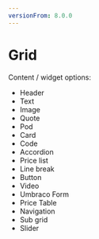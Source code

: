 ```yaml
---
versionFrom: 8.0.0
---
```


# Grid

Content / widget options:

* Header
* Text
* Image
* Quote
* Pod
* Card
* Code
* Accordion
* Price list
* Line break
* Button
* Video
* Umbraco Form
* Price Table
* Navigation
* Sub grid
* Slider